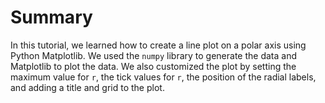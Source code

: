 # Summary

In this tutorial, we learned how to create a line plot on a polar axis using Python Matplotlib. We used the `numpy` library to generate the data and Matplotlib to plot the data. We also customized the plot by setting the maximum value for `r`, the tick values for `r`, the position of the radial labels, and adding a title and grid to the plot.
